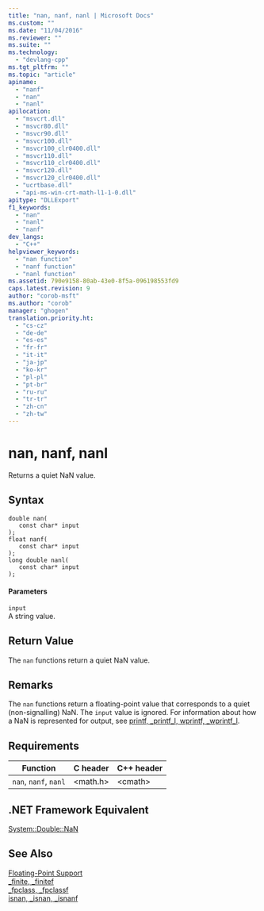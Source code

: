 ```yaml
---
title: "nan, nanf, nanl | Microsoft Docs"
ms.custom: ""
ms.date: "11/04/2016"
ms.reviewer: ""
ms.suite: ""
ms.technology: 
  - "devlang-cpp"
ms.tgt_pltfrm: ""
ms.topic: "article"
apiname: 
  - "nanf"
  - "nan"
  - "nanl"
apilocation: 
  - "msvcrt.dll"
  - "msvcr80.dll"
  - "msvcr90.dll"
  - "msvcr100.dll"
  - "msvcr100_clr0400.dll"
  - "msvcr110.dll"
  - "msvcr110_clr0400.dll"
  - "msvcr120.dll"
  - "msvcr120_clr0400.dll"
  - "ucrtbase.dll"
  - "api-ms-win-crt-math-l1-1-0.dll"
apitype: "DLLExport"
f1_keywords: 
  - "nan"
  - "nanl"
  - "nanf"
dev_langs: 
  - "C++"
helpviewer_keywords: 
  - "nan function"
  - "nanf function"
  - "nanl function"
ms.assetid: 790e9158-80ab-43e0-8f5a-096198553fd9
caps.latest.revision: 9
author: "corob-msft"
ms.author: "corob"
manager: "ghogen"
translation.priority.ht: 
  - "cs-cz"
  - "de-de"
  - "es-es"
  - "fr-fr"
  - "it-it"
  - "ja-jp"
  - "ko-kr"
  - "pl-pl"
  - "pt-br"
  - "ru-ru"
  - "tr-tr"
  - "zh-cn"
  - "zh-tw"
---
```

# nan, nanf, nanl
Returns a quiet NaN value.  
  
## Syntax  
  
```  
double nan(  
   const char* input   
);  
float nanf(  
   const char* input   
);  
long double nanl(  
   const char* input   
);  
```  
  
#### Parameters  
 `input`  
 A string value.  
  
## Return Value  
 The `nan` functions return a quiet NaN value.  
  
## Remarks  
 The `nan` functions return a floating-point value that corresponds to a quiet (non-signalling) NaN. The `input` value is ignored. For information about how a NaN is represented for output, see [printf, _printf_l, wprintf, _wprintf_l](../../c-runtime-library/reference/printf-printf-l-wprintf-wprintf-l.md).  
  
## Requirements  
  
|Function|C header|C++ header|  
|--------------|--------------|------------------|  
|`nan`, `nanf`, `nanl`|\<math.h>|\<cmath>|  
  
## .NET Framework Equivalent  
 [System::Double::NaN](https://msdn.microsoft.com/en-us/library/system.double.nan.aspx)  
  
## See Also  
 [Floating-Point Support](../../c-runtime-library/floating-point-support.md)   
 [_finite, _finitef](../../c-runtime-library/reference/finite-finitef.md)   
 [_fpclass, _fpclassf](../../c-runtime-library/reference/fpclass-fpclassf.md)   
 [isnan, _isnan, _isnanf](../../c-runtime-library/reference/isnan-isnan-isnanf.md)